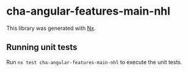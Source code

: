 # cha-angular-features-main-nhl

This library was generated with [Nx](https://nx.dev).

## Running unit tests

Run `nx test cha-angular-features-main-nhl` to execute the unit tests.

